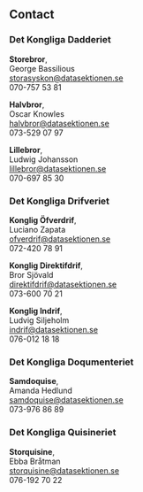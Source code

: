 ## Contact

### Det Kongliga Dadderiet 
**Storebror**, <br />
George Bassilious<br />
[storasyskon@datasektionen.se](mailto:storasyskon@datasektionen.se)<br />
070-757 53 81

**Halvbror**, <br />
Oscar Knowles<br />
[halvbror@datasektionen.se](mailto:halvbror@datasektionen.se)<br />
073-529 07 97

**Lillebror**, <br />
Ludwig Johansson<br />
[lillebror@datasektionen.se](mailto:lillebror@datasektionen.se)<br />
070-697 85 30

### Det Kongliga Drifveriet
**Konglig Öfverdrif**, <br />
Luciano Zapata<br />
[ofverdrif@datasektionen.se](mailto:ofverdrif@datasektionen.se)<br />
072-420 78 91

**Konglig Direktifdrif**, <br />
Bror Sjövald<br />
[direktifdrif@datasektionen.se](mailto:direktifdrif@datasektionen.se)<br />
073-600 70 21

**Konglig Indrif**, <br />
Ludvig Siljeholm<br />
[indrif@datasektionen.se](mailto:indrif@datasektionen.se)<br />
076-012 18 18 

### Det Kongliga Doqumenteriet
**Samdoquise**, <br />
Amanda Hedlund<br />
[samdoquise@datasektionen.se](mailto:samdoquise@datasektionen.se)<br />
073-976 86 89

### Det Kongliga Quisineriet
**Storquisine**, <br />
Ebba Bråtman<br />
[storquisine@datasektionen.se](mailto:storquisine@datasektionen.se)<br />
076-192 70 22 
